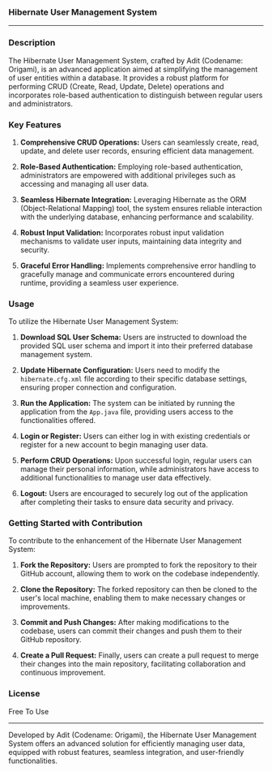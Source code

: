 ### Hibernate User Management System

---

### Description
The Hibernate User Management System, crafted by Adit (Codename: Origami), is an advanced application aimed at simplifying the management of user entities within a database. It provides a robust platform for performing CRUD (Create, Read, Update, Delete) operations and incorporates role-based authentication to distinguish between regular users and administrators.

### Key Features

1. **Comprehensive CRUD Operations:** Users can seamlessly create, read, update, and delete user records, ensuring efficient data management.

2. **Role-Based Authentication:** Employing role-based authentication, administrators are empowered with additional privileges such as accessing and managing all user data.

3. **Seamless Hibernate Integration:** Leveraging Hibernate as the ORM (Object-Relational Mapping) tool, the system ensures reliable interaction with the underlying database, enhancing performance and scalability.

4. **Robust Input Validation:** Incorporates robust input validation mechanisms to validate user inputs, maintaining data integrity and security.

5. **Graceful Error Handling:** Implements comprehensive error handling to gracefully manage and communicate errors encountered during runtime, providing a seamless user experience.

### Usage
To utilize the Hibernate User Management System:

1. **Download SQL User Schema:** Users are instructed to download the provided SQL user schema and import it into their preferred database management system.

2. **Update Hibernate Configuration:** Users need to modify the `hibernate.cfg.xml` file according to their specific database settings, ensuring proper connection and configuration.

3. **Run the Application:** The system can be initiated by running the application from the `App.java` file, providing users access to the functionalities offered.

4. **Login or Register:** Users can either log in with existing credentials or register for a new account to begin managing user data.

5. **Perform CRUD Operations:** Upon successful login, regular users can manage their personal information, while administrators have access to additional functionalities to manage user data effectively.

6. **Logout:** Users are encouraged to securely log out of the application after completing their tasks to ensure data security and privacy.

### Getting Started with Contribution
To contribute to the enhancement of the Hibernate User Management System:

1. **Fork the Repository:** Users are prompted to fork the repository to their GitHub account, allowing them to work on the codebase independently.

2. **Clone the Repository:** The forked repository can then be cloned to the user's local machine, enabling them to make necessary changes or improvements.

3. **Commit and Push Changes:** After making modifications to the codebase, users can commit their changes and push them to their GitHub repository.

4. **Create a Pull Request:** Finally, users can create a pull request to merge their changes into the main repository, facilitating collaboration and continuous improvement.

### License
Free To Use

---

Developed by Adit (Codename: Origami), the Hibernate User Management System offers an advanced solution for efficiently managing user data, equipped with robust features, seamless integration, and user-friendly functionalities.
